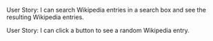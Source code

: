 User Story: I can search Wikipedia entries in a search box and see the resulting Wikipedia entries.

User Story: I can click a button to see a random Wikipedia entry.
